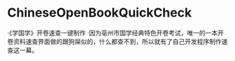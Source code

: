 # ChineseOpenBookQuickCheck
·《学国学》开卷速查一键制作
·因为亳州市国学经典特色开卷考试，唯一的一本开卷资料速查界面做的跟狗屎似的，什么都查不到，所以就有了自己开发程序制作速查这一幕。
